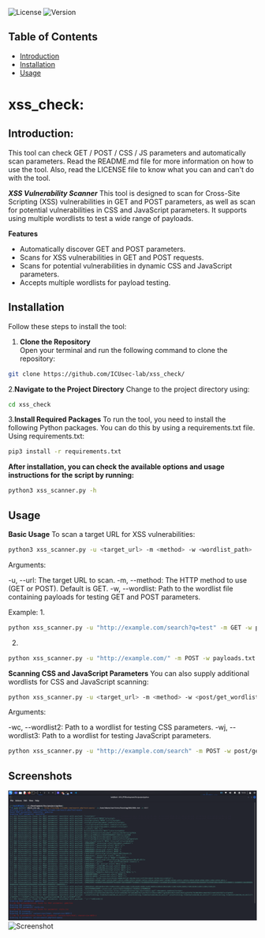 ![License](https://img.shields.io/badge/license-MIT-blue)
![Version](https://img.shields.io/badge/version-1.0.0-blue)

## Table of Contents
- [Introduction](#introduction)
- [Installation](#installation)
- [Usage](#usage)

# xss_check:

## Introduction:
This tool can check GET / POST / CSS / JS parameters and automatically scan parameters. Read the README.md file for more information on how to use the tool. Also, read the LICENSE file to know what you can and can't do with the tool.

***XSS Vulnerability Scanner***
This tool is designed to scan for Cross-Site Scripting (XSS) vulnerabilities in GET and POST parameters, as well as scan for potential vulnerabilities in CSS and JavaScript parameters. It supports using multiple wordlists to test a wide range of payloads.

__Features__ 
- Automatically discover GET and POST parameters.
- Scans for XSS vulnerabilities in GET and POST requests.
- Scans for potential vulnerabilities in dynamic CSS and JavaScript parameters.
- Accepts multiple wordlists for payload testing.

## Installation
Follow these steps to install the tool:

1. **Clone the Repository**  
   Open your terminal and run the following command to clone the repository:
```bash
git clone https://github.com/ICUsec-lab/xss_check/
```
2.**Navigate to the Project Directory**
Change to the project directory using:
  ```bash
cd xss_check
```
3.**Install Required Packages**
To run the tool, you need to install the following Python packages. You can do this by using a requirements.txt file.
Using requirements.txt:
```bash
pip3 install -r requirements.txt
```

**After installation, you can check the available options and usage instructions for the script by running:**
```bash
python3 xss_scanner.py -h
```

## Usage
**Basic Usage**
To scan a target URL for XSS vulnerabilities:
```bash
python3 xss_scanner.py -u <target_url> -m <method> -w <wordlist_path>
```
Arguments:

-u, --url: The target URL to scan.
-m, --method: The HTTP method to use (GET or POST). Default is GET.
-w, --wordlist: Path to the wordlist file containing payloads for testing GET and POST parameters.

Example:
1.
```bash
python xss_scanner.py -u "http://example.com/search?q=test" -m GET -w payloads.txt
```
2.
```bash
python xss_scanner.py -u "http://example.com/" -m POST -w payloads.txt
```

**Scanning CSS and JavaScript Parameters**
You can also supply additional wordlists for CSS and JavaScript scanning:
```bash
python xss_scanner.py -u <target_url> -m <method> -w <post/get_wordlist> -wc <css_wordlist> -wj <js_wordlist>
```

Arguments:

-wc, --wordlist2: Path to a wordlist for testing CSS parameters.
-wj, --wordlist3: Path to a wordlist for testing JavaScript parameters.
```bash
python xss_scanner.py -u "http://example.com/search" -m POST -w post/get_payloads.txt -wc css_payloads.txt -wj js_payloads.txt
```
## Screenshots
![Screenshot](post_parameters.png)
![Screenshot]()
